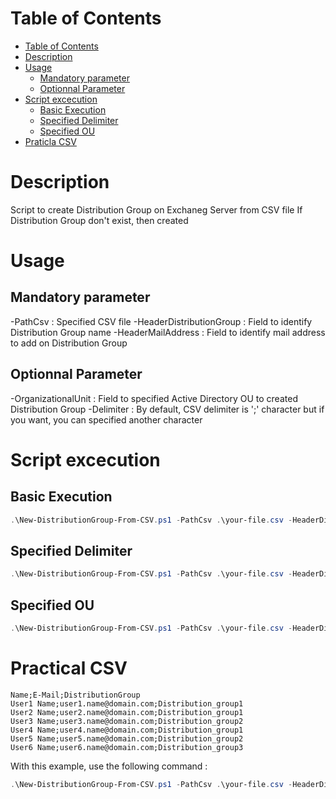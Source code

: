# Table of Contents
- [Table of Contents](#table-of-contents)
- [Description](#description)
- [Usage](#usage)
    - [Mandatory parameter](#mandatory-parameter)
    - [Optionnal Parameter](#optionnal-parameter)
- [Script excecution](#script-excecution)
    - [Basic Execution](#basic-execution)
    - [Specified Delimiter](#specified-delimiter)
    - [Specified OU](#specified-ou)
- [Praticla CSV](#praticla-csv)

# Description
Script to create Distribution Group on Exchaneg Server from CSV file
If Distribution Group don't exist, then created

# Usage
## Mandatory parameter

-PathCsv : Specified CSV file
-HeaderDistributionGroup : Field to identify Distribution Group name 
-HeaderMailAddress : Field to identify mail address to add on Distribution Group

## Optionnal Parameter

-OrganizationalUnit : Field to specified Active Directory OU to created Distribution Group
-Delimiter : By default, CSV delimiter is ';' character but if you want, you can specified another character

# Script excecution
## Basic Execution

```powershell
.\New-DistributionGroup-From-CSV.ps1 -PathCsv .\your-file.csv -HeaderDistributionGroup DistributionGroup -HeaderMailAddress Mail
```

## Specified Delimiter

```powershell
.\New-DistributionGroup-From-CSV.ps1 -PathCsv .\your-file.csv -HeaderDistributionGroup DistributionGroup -HeaderMailAddress Mail -Delimiter ","
```

## Specified OU

```powershell
.\New-DistributionGroup-From-CSV.ps1 -PathCsv .\your-file.csv -HeaderDistributionGroup DistributionGroup -HeaderMailAddress Mail -OrganizationalUnit "Distribution Group" -Delimiter ","
```

# Practical CSV
```
Name;E-Mail;DistributionGroup
User1 Name;user1.name@domain.com;Distribution_group1
User2 Name;user2.name@domain.com;Distribution_group1
User3 Name;user3.name@domain.com;Distribution_group2
User4 Name;user4.name@domain.com;Distribution_group1
User5 Name;user5.name@domain.com;Distribution_group2
User6 Name;user6.name@domain.com;Distribution_group3
```

With this example, use the following command :

```powershell
.\New-DistributionGroup-From-CSV.ps1 -PathCsv .\your-file.csv -HeaderDistributionGroup DistributionGroup -HeaderMailAddress E-Mail
```
